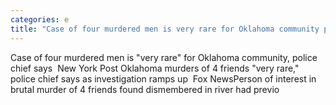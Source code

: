```yaml
---
categories: e
title: "Case of four murdered men is very rare for Oklahoma community police chief says  New York Post "
---
```

Case of four murdered men is "very rare" for Oklahoma community, police chief says&nbsp;&nbsp;New York Post Oklahoma murders of 4 friends "very rare," police chief says as investigation ramps up&nbsp;&nbsp;Fox NewsPerson of interest in brutal murder of 4 friends found dismembered in river had previo